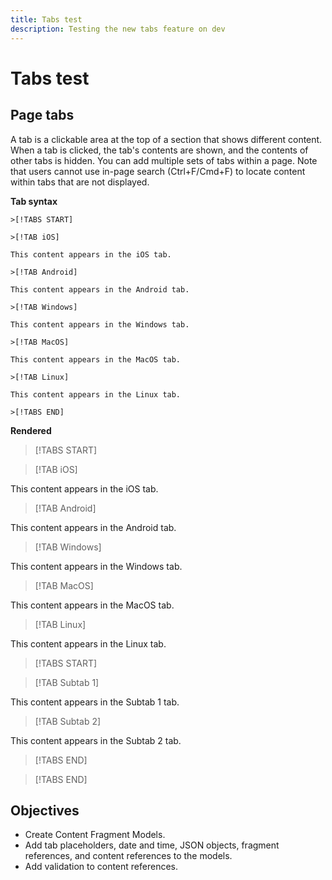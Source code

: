 ```yaml
---
title: Tabs test
description: Testing the new tabs feature on dev
---
```

# Tabs test

## Page tabs

A tab is a clickable area at the top of a section that shows different content. When a tab is clicked, the tab's contents are shown, and the contents of other tabs is hidden. You can add multiple sets of tabs within a page. Note that users cannot use in-page search (Ctrl+F/Cmd+F) to locate content within tabs that are not displayed.

**Tab syntax**

```
>[!TABS START]

>[!TAB iOS]

This content appears in the iOS tab.

>[!TAB Android]

This content appears in the Android tab.

>[!TAB Windows]

This content appears in the Windows tab.

>[!TAB MacOS]

This content appears in the MacOS tab.

>[!TAB Linux]

This content appears in the Linux tab.

>[!TABS END]
```

**Rendered**

>[!TABS START]

>[!TAB iOS]

This content appears in the iOS tab.

>[!TAB Android]

This content appears in the Android tab.

>[!TAB Windows]

This content appears in the Windows tab.

>[!TAB MacOS]

This content appears in the MacOS tab.

>[!TAB Linux]

This content appears in the Linux tab.

>[!TABS START]

>[!TAB Subtab 1]

This content appears in the Subtab 1 tab.

>[!TAB Subtab 2]

This content appears in the Subtab 2 tab.

>[!TABS END]


>[!TABS END]

## Objectives

* Create Content Fragment Models.
* Add tab placeholders, date and time, JSON objects, fragment references, and content references to the models.
* Add validation to content references.
